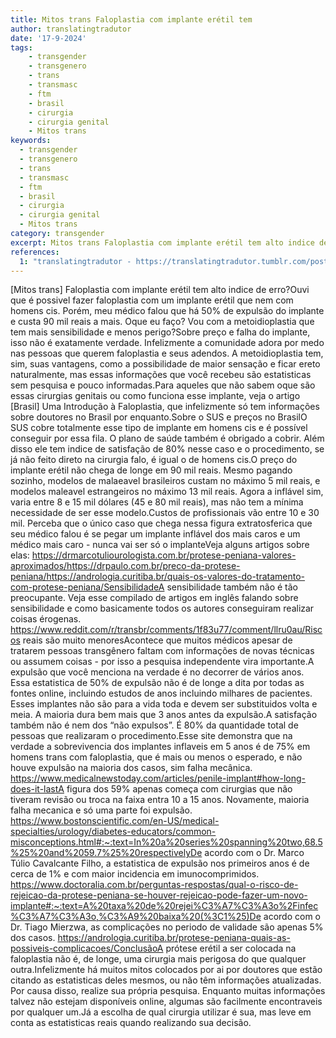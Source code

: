 ```yaml
---
title: Mitos trans Faloplastia com implante erétil tem
author: translatingtradutor
date: '17-9-2024'
tags:
    - transgender
    - transgenero
    - trans
    - transmasc
    - ftm
    - brasil
    - cirurgia
    - cirurgia genital
    - Mitos trans
keywords:
  - transgender
  - transgenero
  - trans
  - transmasc
  - ftm
  - brasil
  - cirurgia
  - cirurgia genital
  - Mitos trans
category: transgender
excerpt: Mitos trans Faloplastia com implante erétil tem alto indice de erro?Ouvi que é possivel fazer faloplastia com um implante erétil que nem com homens ...
references:
  1: "translatingtradutor - https://translatingtradutor.tumblr.com/post/761875125418229760/mitos-trans-faloplastia-e-implante-er%C3%A9til-tem"
---
```


[Mitos trans] Faloplastia com implante erétil tem alto indice de erro?Ouvi que é possivel fazer faloplastia com um implante erétil que nem com homens cis. Porém, meu médico falou que há 50% de expulsão do implante e custa 90 mil reais a mais. Oque eu faço? Vou com a metoidioplastia que tem mais sensibilidade e menos perigo?Sobre preço e falha do implante, isso não é exatamente verdade. Infelizmente a comunidade adora por medo nas pessoas que querem faloplastia e seus adendos. A metoidioplastia tem, sim, suas vantagens, como a possibilidade de maior sensação e ficar ereto naturalmente, mas essas informações que você recebeu são estatisticas sem pesquisa e pouco informadas.Para aqueles que não sabem oque são essas cirurgias genitais ou como funciona esse implante, veja o artigo [Brasil] Uma Introdução à Faloplastia, que infelizmente só tem informações sobre doutores no Brasil por enquanto.Sobre o SUS e preços no BrasilO SUS cobre totalmente esse tipo de implante em homens cis e é possível conseguir por essa fila. O plano de saúde também é obrigado a cobrir. Além disso ele tem indice de satisfação de 80% nesse caso e o procedimento, se já não feito direto na cirurgia falo, é igual o de homens cis.O preço do implante erétil não chega de longe em 90 mil reais. Mesmo pagando sozinho, modelos de malaeavel brasileiros custam no máximo 5 mil reais, e modelos maleavel estrangeiros no máximo 13 mil reais. Agora a inflável sim, varia entre 8 e 15 mil dólares (45 e 80 mil reais), mas não tem a mínima necessidade de ser esse modelo.Custos de profissionais vão entre 10 e 30 mil.  Perceba que o único caso que chega nessa figura extratosferica que seu médico falou é se pegar um implante inflável dos mais caros e um médico mais caro - nunca vai ser só o implanteVeja alguns artigos sobre elas: https://drmarcotuliourologista.com.br/protese-peniana-valores-aproximados/https://drpaulo.com.br/preco-da-protese-peniana/https://andrologia.curitiba.br/quais-os-valores-do-tratamento-com-protese-peniana/SensibilidadeA sensibilidade também não é tão preocupante. Veja esse compilado de artigos em inglês falando sobre sensibilidade e como basicamente todos os autores conseguiram realizar coisas érogenas. https://www.reddit.com/r/transbr/comments/1f83u77/comment/llru0au/Riscos reais são muito menoresAcontece que muitos médicos apesar de tratarem pessoas transgênero faltam com informações de novas técnicas ou assumem coisas - por isso a pesquisa independente vira importante.A expulsão que você menciona na verdade é no decorrer de vários anos. Essa estatistica de 50% de expulsão não é de longe a dita por todas as fontes online, incluindo estudos de anos incluindo milhares de pacientes. Esses implantes não são para a vida toda e devem ser substituidos volta e meia. A maioria dura bem mais que 3 anos antes da expulsão.A satisfação também não é nem dos “não expulsos”. É 80% da quantidade total de pessoas que realizaram o procedimento.Esse site demonstra que na verdade a sobrevivencia dos implantes inflaveis em 5 anos é de 75% em homens trans com faloplastia, que é mais ou menos o esperado, e não houve expulsão na maioria dos casos, sim falha mecânica. https://www.medicalnewstoday.com/articles/penile-implant#how-long-does-it-lastA figura dos 59% apenas começa com cirurgias que não tiveram revisão ou troca na faixa entra 10 a 15 anos. Novamente, maioria falha mecanica e só uma parte foi expulsão. https://www.bostonscientific.com/en-US/medical-specialties/urology/diabetes-educators/common-misconceptions.html#:~:text=In%20a%20series%20spanning%20two,68.5%25%20and%2059.7%25%20respectivelyDe acordo com o Dr. Marco Túlio Cavalcante Filho, a estatistica de expulsão nos primeiros anos é de cerca de 1% e com maior incidencia em imunocomprimidos. https://www.doctoralia.com.br/perguntas-respostas/qual-o-risco-de-rejeicao-da-protese-peniana-se-houver-rejeicao-pode-fazer-um-novo-implante#:~:text=A%20taxa%20de%20rejei%C3%A7%C3%A3o%2Finfec%C3%A7%C3%A3o,%C3%A9%20baixa%20(%3C1%25)De acordo com o Dr. Tiago Mierzwa, as complicações no periodo de validade são apenas 5% dos casos. https://andrologia.curitiba.br/protese-peniana-quais-as-possiveis-complicacoes/ConclusãoA prótese erétil a ser colocada na faloplastia não é, de longe, uma cirurgia mais perigosa do que qualquer outra.Infelizmente há muitos mitos colocados por ai por doutores que estão citando as estatisticas deles mesmos, ou não têm informações atualizadas. Por causa disso, realize sua própria pesquisa. Enquanto muitas informações talvez não estejam disponíveis online, algumas são facilmente encontraveis por qualquer um.Já a escolha de qual cirurgia utilizar é sua, mas leve em conta as estatisticas reais quando realizando sua decisão.